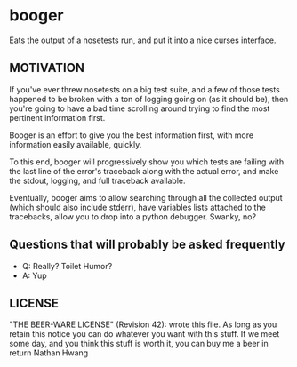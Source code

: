 booger
================================================================================
Eats the output of a nosetests run, and put it into a nice curses
interface.


MOTIVATION
--------------------------------------------------------------------------------
If you've ever threw nosetests on a big test suite, and a few of those
tests happened to be broken with a ton of logging going on (as it
should be), then you're going to have a bad time scrolling around
trying to find the most pertinent information first.

Booger is an effort to give you the best information first, with more
information easily available, quickly.

To this end, booger will progressively show you which tests are
failing with the last line of the error's traceback along with the
actual error, and make the stdout, logging, and full traceback
available.

Eventually, booger aims to allow searching through all the collected
output (which should also include stderr), have variables lists
attached to the tracebacks, allow you to drop into a python
debugger. Swanky, no?


Questions that will probably be asked frequently
--------------------------------------------------------------------------------
 - Q: Really? Toilet Humor?
 - A: Yup


LICENSE
--------------------------------------------------------------------------------
"THE BEER-WARE LICENSE" (Revision 42):
<thenoviceoof> wrote this file. As long as you retain this notice you
can do whatever you want with this stuff. If we meet some day, and you
think this stuff is worth it, you can buy me a beer in return
Nathan Hwang <thenoviceoof>
